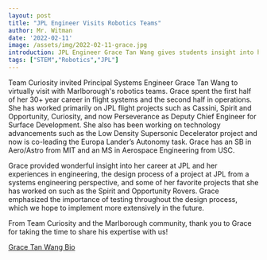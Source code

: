 ```yaml
---
layout: post
title: "JPL Engineer Visits Robotics Teams"
author: Mr. Witman
date: '2022-02-11'
image: /assets/img/2022-02-11-grace.jpg
introduction: JPL Engineer Grace Tan Wang gives students insight into her career throughout multiple missions including Cassini, Spirit, Opportunity, Curiosity, and Perseverance!
tags: ["STEM","Robotics","JPL"]
---
```


Team Curiosity invited Principal Systems Engineer Grace Tan Wang to virtually visit with Marlborough's robotics teams. Grace spent the first half of her 30+ year career in flight systems and the second half in operations. She has worked primarily on JPL flight projects such as Cassini, Spirit and Opportunity, Curiosity, and now Perseverance as Deputy Chief Engineer for Surface Development. She also has been working on technology advancements such as the Low Density Supersonic Decelerator project and now is co-leading the Europa Lander’s Autonomy task. Grace has an SB in Aero/Astro from MIT and an MS in Aerospace Engineering from USC.

Grace provided wonderful insight into her career at JPL and her experiences in engineering, the design process of a project at JPL from a systems engineering perspective, and some of her favorite projects that she has worked on such as the Spirit and Opportunity Rovers. Grace emphasized the importance of testing throughout the design process, which we hope to implement more extensively in the future.

From Team Curiosity and the Marlborough community, thank you to Grace for taking the time to share his expertise with us!

[Grace Tan Wang Bio](https://mars.nasa.gov/people/profile/index.cfm?id=182)
